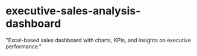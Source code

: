 # executive-sales-analysis-dashboard
"Excel-based sales dashboard with charts, KPIs, and insights on executive performance."
